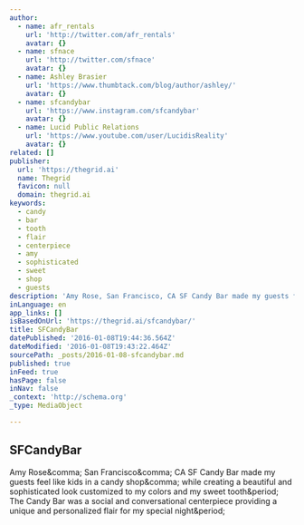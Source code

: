 ```yaml
---
author:
  - name: afr_rentals
    url: 'http://twitter.com/afr_rentals'
    avatar: {}
  - name: sfnace
    url: 'http://twitter.com/sfnace'
    avatar: {}
  - name: Ashley Brasier
    url: 'https://www.thumbtack.com/blog/author/ashley/'
    avatar: {}
  - name: sfcandybar
    url: 'https://www.instagram.com/sfcandybar'
    avatar: {}
  - name: Lucid Public Relations
    url: 'https://www.youtube.com/user/LucidisReality'
    avatar: {}
related: []
publisher:
  url: 'https://thegrid.ai'
  name: Thegrid
  favicon: null
  domain: thegrid.ai
keywords:
  - candy
  - bar
  - tooth
  - flair
  - centerpiece
  - amy
  - sophisticated
  - sweet
  - shop
  - guests
description: 'Amy Rose, San Francisco, CA SF Candy Bar made my guests feel like kids in a candy shop, while creating a beautiful and sophisticated look customized to my colors and my sweet tooth. The Candy Bar was a social and conversational centerpiece providing a unique and personalized flair for my special night.'
inLanguage: en
app_links: []
isBasedOnUrl: 'https://thegrid.ai/sfcandybar/'
title: SFCandyBar
datePublished: '2016-01-08T19:44:36.564Z'
dateModified: '2016-01-08T19:43:22.464Z'
sourcePath: _posts/2016-01-08-sfcandybar.md
published: true
inFeed: true
hasPage: false
inNav: false
_context: 'http://schema.org'
_type: MediaObject

---
```

<article style=""><h1>SFCandyBar</h1><p>Amy Rose&amp;comma; San Francisco&amp;comma; CA SF Candy Bar made my guests feel like kids in a candy shop&amp;comma; while creating a beautiful and sophisticated look customized to my colors and my sweet tooth&amp;period; The Candy Bar was a social and conversational centerpiece providing a unique and personalized flair for my special night&amp;period;</p></article>